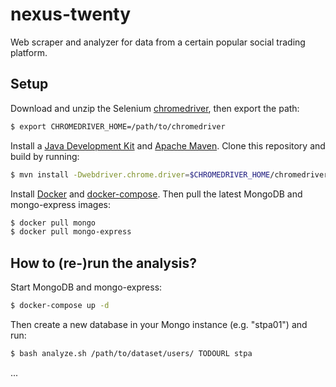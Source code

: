 # nexus-twenty
Web scraper and analyzer for data from a certain popular social trading platform.

## Setup
Download and unzip the Selenium [chromedriver](https://chromedriver.chromium.org/home),
then export the path:
```bash
$ export CHROMEDRIVER_HOME=/path/to/chromedriver
```

Install a [Java Development Kit](https://jdk.java.net) and [Apache Maven](https://maven.apache.org/).
Clone this repository and build by running:
```bash
$ mvn install -Dwebdriver.chrome.driver=$CHROMEDRIVER_HOME/chromedriver
```

Install [Docker](https://docs.docker.com/get-docker/)
and [docker-compose](https://docs.docker.com/compose/). Then pull the latest MongoDB
and mongo-express images:
```bash
$ docker pull mongo
$ docker pull mongo-express
```

## How to (re-)run the analysis?
Start MongoDB and mongo-express:
```bash
$ docker-compose up -d
```

Then create a new database in your Mongo instance (e.g. "stpa01") and run:
```bash
$ bash analyze.sh /path/to/dataset/users/ TODOURL stpa
```

...
